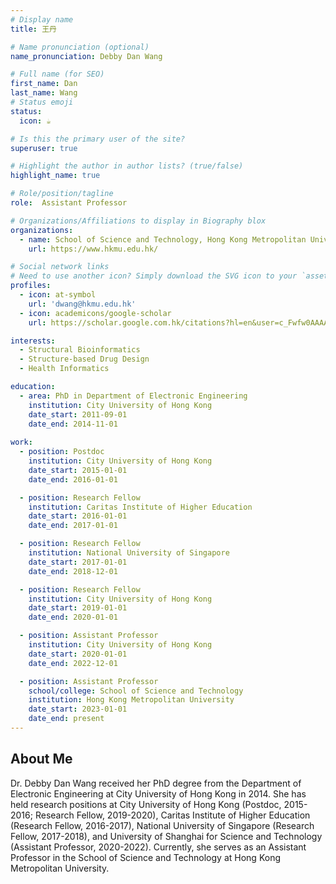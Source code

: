 ```yaml
---
# Display name
title: 王丹

# Name pronunciation (optional)
name_pronunciation: Debby Dan Wang

# Full name (for SEO)
first_name: Dan
last_name: Wang
# Status emoji
status:
  icon: ☕️

# Is this the primary user of the site?
superuser: true

# Highlight the author in author lists? (true/false)
highlight_name: true

# Role/position/tagline
role:  Assistant Professor

# Organizations/Affiliations to display in Biography blox
organizations:
  - name: School of Science and Technology, Hong Kong Metropolitan University
    url: https://www.hkmu.edu.hk/

# Social network links
# Need to use another icon? Simply download the SVG icon to your `assets/media/icons/` folder.
profiles:
  - icon: at-symbol
    url: 'dwang@hkmu.edu.hk'
  - icon: academicons/google-scholar
    url: https://scholar.google.com.hk/citations?hl=en&user=c_Fwfw0AAAAJ

interests:
  - Structural Bioinformatics
  - Structure-based Drug Design
  - Health Informatics

education:
  - area: PhD in Department of Electronic Engineering 
    institution: City University of Hong Kong
    date_start: 2011-09-01
    date_end: 2014-11-01
    
work:
  - position: Postdoc
    institution: City University of Hong Kong
    date_start: 2015-01-01
    date_end: 2016-01-01

  - position: Research Fellow
    institution: Caritas Institute of Higher Education
    date_start: 2016-01-01
    date_end: 2017-01-01

  - position: Research Fellow
    institution: National University of Singapore
    date_start: 2017-01-01
    date_end: 2018-12-01

  - position: Research Fellow
    institution: City University of Hong Kong
    date_start: 2019-01-01
    date_end: 2020-01-01

  - position: Assistant Professor
    institution: City University of Hong Kong
    date_start: 2020-01-01
    date_end: 2022-12-01

  - position: Assistant Professor
    school/college: School of Science and Technology
    institution: Hong Kong Metropolitan University
    date_start: 2023-01-01
    date_end: present
---
```


## About Me
Dr. Debby Dan Wang received her PhD degree from the Department of Electronic Engineering at City University of Hong Kong in 2014. She has held research positions at City University of Hong Kong (Postdoc, 2015-2016; Research Fellow, 2019-2020), Caritas Institute of Higher Education (Research Fellow, 2016-2017), National University of Singapore (Research Fellow, 2017-2018), and University of Shanghai for Science and Technology (Assistant Professor, 2020-2022). Currently, she serves as an Assistant Professor in the School of Science and Technology at Hong Kong Metropolitan University.

